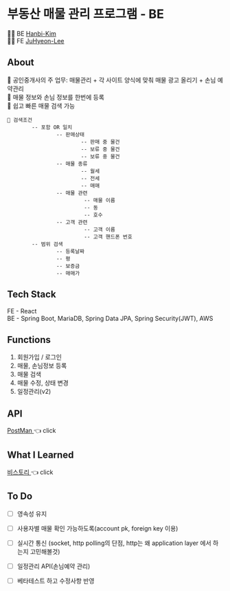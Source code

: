 # 부동산 매물 관리 프로그램 - BE

👩‍💻 BE <a href="https://github.com/hanbi97/Boodong-Server">Hanbi-Kim</a> <br>
👨‍💻 FE <a href="https://github.com/JuHyeon-Lee/Boodong-Client">JuHyeon-Lee</a>

## About
📌 공인중개사의 주 업무: 매물관리 + 각 사이트 양식에 맞춰 매물 광고 올리기 + 손님 예약관리 <br>
📌 매물 정보와 손님 정보를 한번에 등록 <br>
📌 쉽고 빠른 매물 검색 가능
```
🔎 검색조건
        -- 포함 OR 일치
                -- 판매상태
                        -- 판매 중 물건
                        -- 보류 중 물건
                        -- 보류 중 물건
                -- 매물 종류
                        -- 월세
                        -- 전세
                        -- 매매
                -- 매물 관련
                         -- 매물 이름
                         -- 동
                         -- 호수                       
                -- 고객 관련
                         -- 고객 이름
                         -- 고객 핸드폰 번호
        -- 범위 검색
                -- 등록날짜                     
                -- 평
                -- 보증금               
                -- 매매가    
```


## Tech Stack
FE - React <br>
BE - Spring Boot, MariaDB, Spring Data JPA, Spring Security(JWT), AWS

## Functions
1. 회원가입 / 로그인
2. 매물, 손님정보 등록
3. 매물 검색
4. 매물 수정, 상태 변경
5. 일정관리(v2)

## API
<a href="https://documenter.getpostman.com/view/4405431/Tz5jeKsq">
PostMan </a> 👈 click


## What I Learned
<a href="https://hanbi97.tistory.com/category/%ED%94%84%EB%A1%9C%EC%A0%9D%ED%8A%B8/Boodong-BE">
비스토리 </a> 👈 click


## To Do
+ [ ] 영속성 유지
+ [ ] 사용자별 매물 확인 가능하도록(account pk, foreign key 이용)
+ [ ] 실시간 통신 (socket, http polling의 단점, http는 왜 application layer 에서 하는지 고민해볼것)
+ [ ] 일정관리 API(손님예약 관리)
+ [ ] 베타테스트 하고 수정사항 반영




